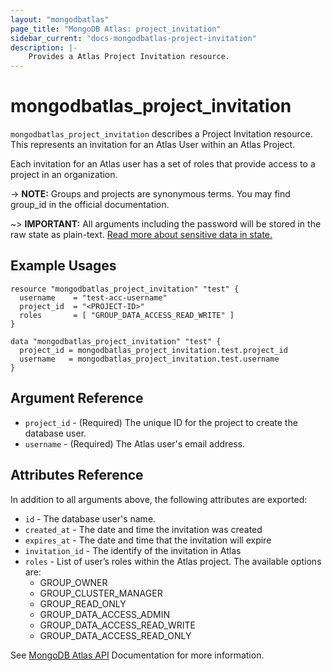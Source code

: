 ```yaml
---
layout: "mongodbatlas"
page_title: "MongoDB Atlas: project_invitation"
sidebar_current: "docs-mongodbatlas-project-invitation"
description: |-
    Provides a Atlas Project Invitation resource.
---
```


# mongodbatlas_project_invitation

`mongodbatlas_project_invitation` describes a Project Invitation resource. This represents an invitation for an Atlas User within an Atlas Project.

Each invitation for an Atlas user has a set of roles that provide access to a project in an organization.

-> **NOTE:** Groups and projects are synonymous terms. You may find group_id in the official documentation.

~> **IMPORTANT:** All arguments including the password will be stored in the raw state as plain-text. [Read more about sensitive data in state.](https://www.terraform.io/docs/state/sensitive-data.html)

## Example Usages

```hcl
resource "mongodbatlas_project_invitation" "test" {
  username    = "test-acc-username"
  project_id  = "<PROJECT-ID>"
  roles       = [ "GROUP_DATA_ACCESS_READ_WRITE" ]
}

data "mongodbatlas_project_invitation" "test" {
  project_id = mongodbatlas_project_invitation.test.project_id
  username   = mongodbatlas_project_invitation.test.username
}
```

## Argument Reference

* `project_id` - (Required) The unique ID for the project to create the database user.
* `username` - (Required) The Atlas user's email address.

## Attributes Reference

In addition to all arguments above, the following attributes are exported:

* `id` - The database user's name.
* `created_at` - The date and time the invitation was created
* `expires_at` - The date and time that the invitation will expire
* `invitation_id` - The identify of the invitation in Atlas
* `roles` - List of user’s roles within the Atlas project. The available options are:
  * GROUP_OWNER
  * GROUP_CLUSTER_MANAGER
  * GROUP_READ_ONLY
  * GROUP_DATA_ACCESS_ADMIN
  * GROUP_DATA_ACCESS_READ_WRITE
  * GROUP_DATA_ACCESS_READ_ONLY

See [MongoDB Atlas API](https://docs.atlas.mongodb.com/reference/user-roles/#project-roles) Documentation for more information.